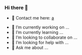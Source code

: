 ### Hi there 👋
- 💬 Contact me here: [a](https://www.linkedin.com/in/choudhary2000/)

<!-- Here are some ideas to get you started: -->


- 🔭 I’m currently working on ...
- 🌱 I’m currently learning ...
- 👯 I’m looking to collaborate on ...
- 🤔 I’m looking for help with ...
- 💬 Ask me about ...
<!-- - 📫 How to reach me: <a href=”https://www.linkedin.com/in/choudhary2000/"><img align=”left” src=”https://raw.githubusercontent.com/username/reponame/branch/foldername/icon.svg" alt=”icon | LinkedIn” width=”21px”/></a> -->
